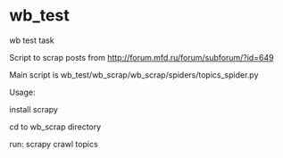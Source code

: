 # wb_test
wb test task

Script to scrap posts from http://forum.mfd.ru/forum/subforum/?id=649

Main script is wb_test/wb_scrap/wb_scrap/spiders/topics_spider.py

Usage:

install scrapy

cd to wb_scrap directory

run: scrapy crawl topics 
